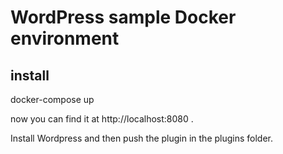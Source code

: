 # WordPress sample Docker environment

## install 

 docker-compose up

now you can find it at http://localhost:8080 .

Install Wordpress and then push the plugin in the plugins folder.

